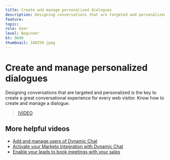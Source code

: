 ```yaml
---
title: Create and manage personalized dialogues
description: Designing conversations that are targeted and personalized is the key to create a great conversational experience for every web visitor. Know how to create and manage a dialogue.
feature: 
topic: 
role: User
level: Beginner
kt: 9698
thumbnail: 340259.jpeg
---
```


# Create and manage personalized dialogues

Designing conversations that are targeted and personalized is the key to create a great conversational experience for every web visitor. Know how to create and manage a dialogue.

>[!VIDEO](https://video.tv.adobe.com/v/340259/?quality=12&learn=on)

## More helpful videos

- [Add and manage users of Dynamic Chat](tutorials/user-management.md)
- [Activate your Marketo Integration with Dynamic Chat](tutorials/marketo-integration.md)
- [Enable your leads to book meetings with your sales](tutorials/meeting-booking.md)
